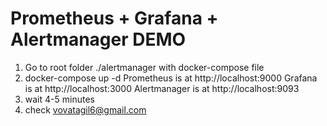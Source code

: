 # Prometheus + Grafana + Alertmanager DEMO
1. Go to root folder ./alertmanager with docker-compose file
2. docker-compose up -d
Prometheus is at http://localhost:9000
Grafana is at http://localhost:3000
Alertmanager is at http://localhost:9093
3. wait 4-5 minutes
4. check vovatagil6@gmail.com